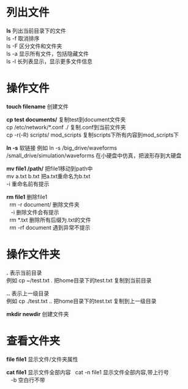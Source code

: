 # 列出文件
**ls** 列出当前目录下的文件  
  ls -f 取消排序  
  ls -F 区分文件和文件夹  
  ls -a 显示所有文件，包括隐藏文件  
  ls -l 长列表显示，显示更多文件信息  
# 操作文件
**touch filename** 创建文件  


**cp test documents/** 复制test到document文件夹  
  cp /etc/network/*.conf ./ 复制.conf到当前文件夹  
  cp -r(-R) scripts/ mod_scripts 复制scripts下所有内容到mod_scripts下  


**ln -s** 软链接
例如 ln -s /big_drive/waveforms /small_drive/simulation/waveforms  在小硬盘中仿真，把波形存到大硬盘  


**mv file1 /path/** 把file1移动到path中  
  mv a.txt b.txt 把a.txt重命名为b.txt  
  -i 重命名前有提示  


**rm file1** 删除file1  
&nbsp;&nbsp;rm -r document/ 删除文件夹  
&nbsp;&nbsp;&nbsp;-i 删除文件会有提示  
&nbsp;&nbsp;rm  *.txt 删除所有后缀为.txt的文件  
&nbsp;&nbsp;rm  -rf document 遇到异常不提示  
# 操作文件夹
**.** 表示当前目录  
例如 cp ~/test.txt . 把home目录下的test.txt 复制到当前目录  


**..** 表示上一级目录  
例如 cp ./test.txt .. 把home目录下的test.txt 复制到上一级目录  


**mkdir newdir** 创建文件夹  
# 查看文件夹
**file file1** 显示文件/文件夹属性 


**cat file1** 显示文件全部内容
&nbsp;&nbsp;cat -n file1 显示文件全部内容,带上行号  
&nbsp;&nbsp;&nbsp;-b 空白行不带


